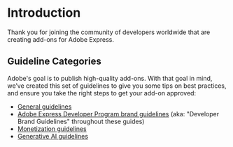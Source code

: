 # Introduction

Thank you for joining the community of developers worldwide that are creating add-ons for Adobe Express.

## Guideline Categories

Adobe's goal is to publish high-quality add-ons. With that goal in mind, we’ve created this set of guidelines to give you some tips on best practices, and ensure you take the right steps to get your add-on approved:

- [General guidelines](./general/)
- [Adobe Express Developer Program brand guidelines](./brand-guidelines.md) (aka: "Developer Brand Guidelines" throughout these guides)
- [Monetization guidelines](./monetization.md)
- [Generative AI guidelines](./genai/)
